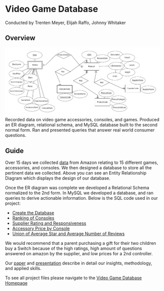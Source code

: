 # Video Game Database
Conducted by Trenten Meyer, Elijah Raffo, Johnny Whitaker

## Overview
![Entity Relationship](DB_EntityRelationship.png)
Recorded data on video game accessories, consoles, and games. Produced an ER diagram, relational schema, and MySQL database built to the second normal form. Ran and presented queries that answer real world consumer questions.

## Guide
Over 15 days we collected [data](https://github.com/eliraffo/eliraffo.github.io/tree/master/OBA444/DB_Excel.xlsx) from Amazon relating to 15 different games, accessories, and consoles. We then designed a database to store all the pertinent data we collected. Above you can see an Entity Relationship Diagram which displays the design of our database. 

Once the ER diagram was complete we developed a Relational Schema normalized to the 2nd form. In MySQL we developed a database, and ran queries to derive actionable information. Below is the SQL code used in our project:
- [Create the Database](https://github.com/eliraffo/eliraffo.github.io/tree/master/OBA444/SQL_DB_Script.sql)
- [Ranking of Consoles](https://github.com/eliraffo/eliraffo.github.io/tree/master/OBA444/SQL_GameRankingByConsole.sql)
- [Supplier Rating and Responsiveness](https://github.com/eliraffo/eliraffo.github.io/tree/master/OBA444/SQL_SupplierRating_Responsiveness.sql)
- [Accessory Price by Console](https://github.com/eliraffo/eliraffo.github.io/tree/master/OBA444/SQL_AccessoryPriceByConsole.sql)
- [Union of Average Star and Average Number of Reviews](https://github.com/eliraffo/eliraffo.github.io/tree/master/OBA444/SQL_ViewunionGames_AvgStar_AvgNumRev_Prime.sql)

We would recommend that a parent purchasing a gift for their two children buy a Switch because of the high ratings, high amount of questions answered on amazon by the supplier, and low prices for a 2nd controller.

Our [paper](DB_Paper.pdf) and [presentation](DB_Presentation.pdf) describe in detail our insights, methodology, and applied skills.

To see all project files please navigate to the [Video Game Database Homepage](https://github.com/eliraffo/eliraffo.github.io/tree/master/OBA444)

